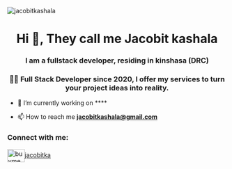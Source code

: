 <p align="left"> <img src="https://komarev.com/ghpvc/?username=jacobitkashala&label=Profile%20views&color=0e75b6&style=flat" alt="jacobitkashala" /> </p>

<h1 align="center">Hi 👋, They call me Jacobit kashala</h1>
<h3 align="center">
I am a fullstack developer, residing in kinshasa (DRC)</h3>
<h3 align="center">👨‍💻 Full Stack Developer since 2020, I offer my services to turn your project ideas into reality.</h3>


- 🔭 I’m currently working on ****

- 📫 How to reach me **jacobitkashala@gmail.com**

<h3 align="left">Connect with me:</h3>
<p align="left">
<a href="https://discord.gg/buymeacoffee username" target="blank"><img align="center" src="https://raw.githubusercontent.com/rahuldkjain/github-profile-readme-generator/master/src/images/icons/Social/discord.svg" alt="buymeacoffee username" height="30" width="40" />jacobitka</a>
</p>
